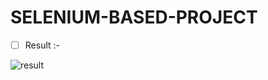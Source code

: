 # SELENIUM-BASED-PROJECT

- [ ] Result :- 

![result](https://user-images.githubusercontent.com/113135493/196366888-ffd26af1-2f46-48f0-823c-f5cc0423974c.png)

